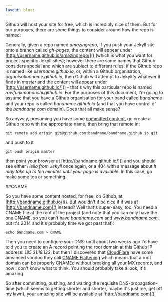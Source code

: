 ```yaml
---
layout: blost
---
```


Github will host your site for free, which is incredibly nice of them. But for our purposes, there are some things to consider around how the repo is named:

Generally, given a repo named _amazingrepo_, if you push your Jekyll site onto a branch called _gh-pages_, the content will appear under [http://username.github.io/amazingrepo/]() (which is what you want for project-specific Jekyll sites); however there are some names that Github considers special and which are subject to different rules: if the Github repo is named like _username.github.io_, or, within a Github organisation, _organisationname.github.io_, then Github will attempt to Jekylify whatever it finds in _master_  and the content will appear under [http://username.github.io/]() - that's why this particular repo is named _rawfunkmaharishi.github.io_. For the purposes of this document, I'm going to assume that you have a Github organisation for your band called _bandname_ and your repo is called _bandname.github.io_ (and that you have control of the _bandname.com_ domain). Does that all make sense?

So anyway, presuming you have some [committed content](http://rawfunkmaharishi.uk/blog/2014/11/11/getting-started-with-jekyll/), go create a Github repo with the appropriate name, then bring that remote in:

```
git remote add origin git@github.com:bandname/bandname.github.io.git
```

and push to it

```
git push origin master
```

then point your browser at [http://bandname.github.io/]() and you should see either _Hello from Jekyll_ once again, or a 404 with a message about _It may take up to ten minutes until your page is available_. In this case, go make some tea or something.

##CNAME

So you have some content hosted, for free, on Github, at [http://bandname.github.io/](). But wouldn't it be nice if it was at [http://bandname.com]() instead? Well that's super-easy, too. You need a CNAME file at the root of the project (and note that you can only have the one CNAME, so you can't have _bandname.com_ and _www.bandname.com_, but it's 2014 and it's probably time we got past that):

```
echo bandname.com > CNAME
```

Then you need to configure your DNS: until about two weeks ago I'd have told you to create an A record pointing the root domain at this Github IP address: _185.31.18.133_, but then I discovered that [CloudFlare](https://www.cloudflare.com) have some advanced voodoo they call [CNAME Flattening](http://blog.cloudflare.com/introducing-cname-flattening-rfc-compliant-cnames-at-a-domains-root/) which means that a root domain can be properly CNAMEd without breaking all your MX records, and now I don't know what to think. You should probably take a look, it's amazing.

So after committing, pushing, and waiting the requisite DNS-propagation-time (which seems to getting shorter and shorter, maybe it's just me, get off my lawn), your amazing site will be available at [http://bandname.com]().

